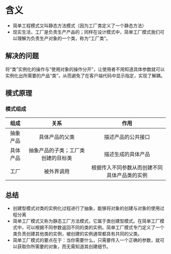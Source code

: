 # 含义

* 简单工程模式又叫静态方法模式（因为工厂类定义了一个静态方法）
* 现实生活，工厂是负责生产产品的；同样在设计模式中，简单工厂模式我们可以理解为负责生产对象的一个类，称为“工厂类”。

## 解决的问题

将“类”实例化的操作与“使用对象的操作分开”，让使用者不用知道具体参数就可以实例化出所需要的产品“类”，从而避免了在客户端代码中显示指定，实现了解耦。

## 模式原理

### 模式组成

|组成|关系|作用|
|:---:|:---:|:---:|
|抽象产品|具体产品的父类|描述产品的公共接口|
|具体产品|抽象产品的子类；工厂类创建的目标类|描述生成的具体产品|
|工厂|被外界调用|根据传入不同参数从而创建不同具体产品类的实例|

## 总结

* 创建型模式对类的实例化过程进行了抽象，能够将对象的创建与对象的使用过程分离
* 简单工厂模式又称为静态工厂方法模式，它属于类创建型模式。在简单工厂模式中，可以根据不同参数返回不同的类的实例。简单工厂模式专门定义了一个类负责创建其他类的实例，被创建的实例通常都具有共同的父类。
* 简单工厂模式的要点在于：当你需要什么，只需要传入一个正确的参数，就可以获取你所需要的对象，而无需知道其创建细节。